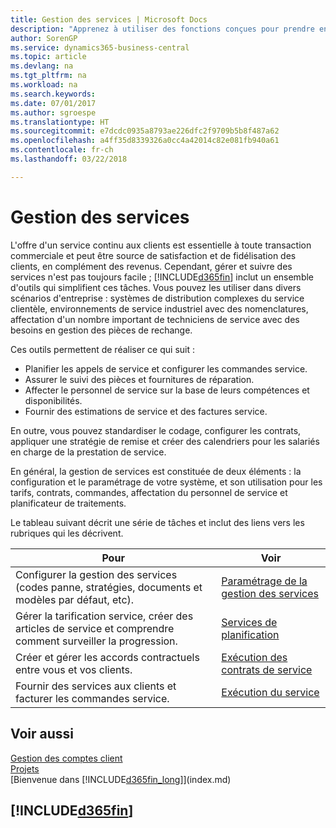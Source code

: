 ```yaml
---
title: Gestion des services | Microsoft Docs
description: "Apprenez à utiliser des fonctions conçues pour prendre en charge les opérations de l'atelier de réparation et du service clientèle."
author: SorenGP
ms.service: dynamics365-business-central
ms.topic: article
ms.devlang: na
ms.tgt_pltfrm: na
ms.workload: na
ms.search.keywords: 
ms.date: 07/01/2017
ms.author: sgroespe
ms.translationtype: HT
ms.sourcegitcommit: e7dcdc0935a8793ae226dfc2f9709b5b8f487a62
ms.openlocfilehash: a4ff35d8339326a0cc4a42014c82e081fb940a61
ms.contentlocale: fr-ch
ms.lasthandoff: 03/22/2018

---
```

# <a name="service-management"></a>Gestion des services
L'offre d'un service continu aux clients est essentielle à toute transaction commerciale et peut être source de satisfaction et de fidélisation des clients, en complément des revenus. Cependant, gérer et suivre des services n'est pas toujours facile ; [!INCLUDE[d365fin](includes/d365fin_md.md)] inclut un ensemble d'outils qui simplifient ces tâches. Vous pouvez les utiliser dans divers scénarios d'entreprise : systèmes de distribution complexes du service clientèle, environnements de service industriel avec des nomenclatures, affectation d'un nombre important de techniciens de service avec des besoins en gestion des pièces de rechange.  

 Ces outils permettent de réaliser ce qui suit :  

* Planifier les appels de service et configurer les commandes service.  
* Assurer le suivi des pièces et fournitures de réparation.  
* Affecter le personnel de service sur la base de leurs compétences et disponibilités.  
* Fournir des estimations de service et des factures service.  

En outre, vous pouvez standardiser le codage, configurer les contrats, appliquer une stratégie de remise et créer des calendriers pour les salariés en charge de la prestation de service.  

En général, la gestion de services est constituée de deux éléments : la configuration et le paramétrage de votre système, et son utilisation pour les tarifs, contrats, commandes, affectation du personnel de service et planificateur de traitements.  

Le tableau suivant décrit une série de tâches et inclut des liens vers les rubriques qui les décrivent.   

|**Pour**|**Voir**|  
|------------|-------------|  
|Configurer la gestion des services (codes panne, stratégies, documents et modèles par défaut, etc).|[Paramétrage de la gestion des services](service-setup-service.md)|  
|Gérer la tarification service, créer des articles de service et comprendre comment surveiller la progression.|[Services de planification](service-plan-service.md)|  
|Créer et gérer les accords contractuels entre vous et vos clients.|[Exécution des contrats de service](service-fulfill-service-contracts.md)|  
|Fournir des services aux clients et facturer les commandes service.|[Exécution du service](service-deliver-service.md)|  

## <a name="see-also"></a>Voir aussi  
[Gestion des comptes client](receivables-manage-receivables.md)   
[Projets](projects-how-create-jobs.md)   
[Bienvenue dans [!INCLUDE[d365fin_long](includes/d365fin_long_md.md)]](index.md)

## [!INCLUDE[d365fin](includes/free_trial_md.md)]  
 

